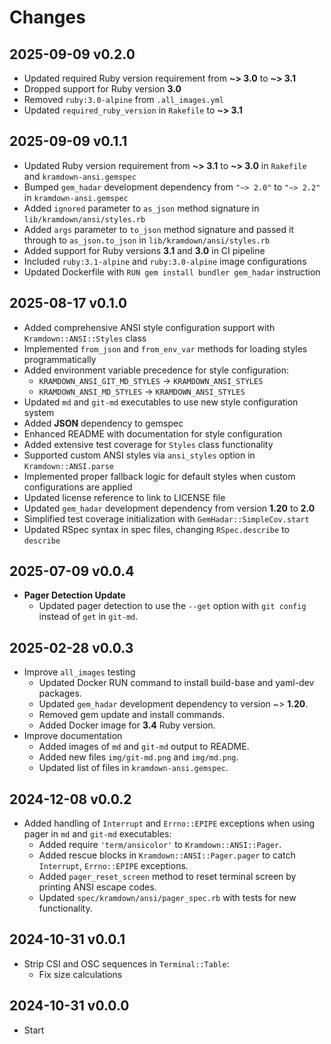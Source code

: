 # Changes

## 2025-09-09 v0.2.0

- Updated required Ruby version requirement from **~> 3.0** to **~> 3.1**
- Dropped support for Ruby version **3.0**
- Removed `ruby:3.0-alpine` from `.all_images.yml`
- Updated `required_ruby_version` in `Rakefile` to **~> 3.1**

## 2025-09-09 v0.1.1

- Updated Ruby version requirement from **~> 3.1** to **~> 3.0** in `Rakefile`
  and `kramdown-ansi.gemspec`
- Bumped `gem_hadar` development dependency from `"~> 2.0"` to `"~> 2.2"` in
  `kramdown-ansi.gemspec`
- Added `ignored` parameter to `as_json` method signature in
  `lib/kramdown/ansi/styles.rb`
- Added `args` parameter to `to_json` method signature and passed it through to
  `as_json.to_json` in `lib/kramdown/ansi/styles.rb`
- Added support for Ruby versions **3.1** and **3.0** in CI pipeline
- Included `ruby:3.1-alpine` and `ruby:3.0-alpine` image configurations
- Updated Dockerfile with `RUN gem install bundler gem_hadar` instruction

## 2025-08-17 v0.1.0

- Added comprehensive ANSI style configuration support with
  `Kramdown::ANSI::Styles` class
- Implemented `from_json` and `from_env_var` methods for loading styles
  programmatically
- Added environment variable precedence for style configuration:
  - `KRAMDOWN_ANSI_GIT_MD_STYLES` → `KRAMDOWN_ANSI_STYLES`
  - `KRAMDOWN_ANSI_MD_STYLES` → `KRAMDOWN_ANSI_STYLES`
- Updated `md` and `git-md` executables to use new style configuration system
- Added **JSON** dependency to gemspec
- Enhanced README with documentation for style configuration
- Added extensive test coverage for `Styles` class functionality
- Supported custom ANSI styles via `ansi_styles` option in
  `Kramdown::ANSI.parse`
- Implemented proper fallback logic for default styles when custom
  configurations are applied
- Updated license reference to link to LICENSE file
- Updated `gem_hadar` development dependency from version **1.20** to **2.0**
- Simplified test coverage initialization with `GemHadar::SimpleCov.start`
- Updated RSpec syntax in spec files, changing `RSpec.describe` to `describe`

## 2025-07-09 v0.0.4

* **Pager Detection Update**
  + Updated pager detection to use the `--get` option with `git config` instead
    of `get` in `git-md`.

## 2025-02-28 v0.0.3

* Improve `all_images` testing
    * Updated Docker RUN command to install build-base and yaml-dev packages.
    * Updated `gem_hadar` development dependency to version ~> **1.20**.
    * Removed gem update and install commands.
    * Added Docker image for **3.4** Ruby version.
* Improve documentation
    * Added images of `md` and `git-md` output to README.
    * Added new files `img/git-md.png` and `img/md.png`.
    * Updated list of files in `kramdown-ansi.gemspec`.

## 2024-12-08 v0.0.2

* Added handling of `Interrupt` and `Errno::EPIPE` exceptions when using pager in `md` and `git-md` executables:
  * Added require `'term/ansicolor'` to `Kramdown::ANSI::Pager`.
  * Added rescue blocks in `Kramdown::ANSI::Pager.pager` to catch `Interrupt`, `Errno::EPIPE` exceptions.
  * Added `pager_reset_screen` method to reset terminal screen by printing ANSI escape codes.
  * Updated `spec/kramdown/ansi/pager_spec.rb` with tests for new functionality.

## 2024-10-31 v0.0.1

* Strip CSI and OSC sequences in `Terminal::Table`:
  + Fix size calculations

## 2024-10-31 v0.0.0

  * Start
